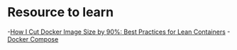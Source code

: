 # Resource to learn

-[How I Cut Docker Image Size by 90%: Best Practices for Lean Containers](https://medium.com/@ksaquib/how-i-cut-docker-image-size-by-90-best-practices-for-lean-containers-1f705cead02b)
-[Docker Compose](https://www.geeksforgeeks.org/devops/docker-compose/)

